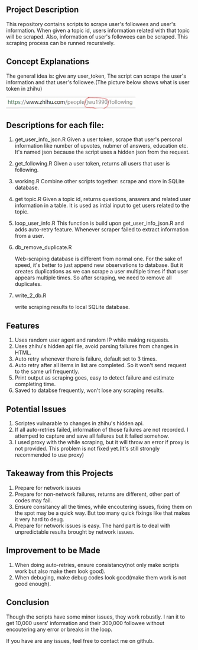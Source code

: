 ## Project Description
This repository contains scripts to scrape user's followees and user's information. When given a topic id, users information related with that topic will be scraped. Also, information of user's followees can be scraped. This scraping process can be runned recursively.

## Concept Explanations

The general idea is: give any user_token, The script can scrape the user's information and that user's followee.(The picture below shows what is user token in zhihu)

![user_token](www/Inkeduser_token_LI.jpg)



## Descriptions for each file:
1. get_user_info_json.R
  Given a user token, scrape that user's personal information like number of upvotes, nubmer of answers, education etc. It's named json because the script uses a hidden json from the request.

2. get_following.R
  Given a user token, returns all users that user is following. 

3. working.R
  Combine other scripts together: scrape and store in SQLite database.

4. get topic.R
  Given a topic id, returns questions, answers and related user information in a table. It is used as intial input to get users related to the topic.

5. loop_user_info.R
  This function is build upon get_user_info_json.R and adds auto-retry feature. Whenever scraper failed to extract information from a user.

6. db_remove_duplicate.R


   Web-scraping database is different from normal one. For the sake of speed, it's better to just append new observations to database. But it creates duplications as we can scrape a user multiple times if that user appears multiple times. So after scraping, we need to remove all duplicates.

7. write_2_db.R

   write scraping results to local SQLite database.

## Features

1. Uses random user agent and random IP while making requests.
1. Uses zhihu's hidden api file, avoid parsing failures from changes in HTML.
2. Auto retry whenever there is failure, default set to 3 times.
3. Auto retry after all items in list are completed. So it won't send request to the same url frequently.
4. Print output as scraping goes, easy to detect failure and estimate completing time.
5. Saved to databse frequently, won't lose any scraping results.

## Potential Issues

1. Scriptes vulnarable to changes in zhihu's hidden api.
3. If all auto-retries failed, information of those failures are not recorded. I attemped to capture and save all failures but it failed somehow.
4. I used proxy with the while scraping, but it will throw an error if proxy is not provided. This problem is not fixed yet.(It's still strongly recommended to use proxy)

## Takeaway from this Projects



1. Prepare for network issues
2. Prepare for non-network failures, returns are different, other part of codes may fail.
3. Ensure consitancy all the times, while encoutering issues, fixing  them on the spot may be a quick way. But too many quick fixings like that makes it very hard to deug.
4. Prepare for network issues is easy. The hard part is to deal with unpredictable results brought by network issues.

## Improvement to be Made

1. When doing auto-retries, ensure consistancy(not only make scripts work but also make them look good).
2. When debuging, make debug codes look good(make them work is not good enough).

## Conclusion

Though the scripts have some minor issues, they work robustly. I ran it to get 10,000 users'  information and their 300,000 followee without encoutering any error or breaks in the loop. 

If you have are any issues, feel free to contact me on github. 